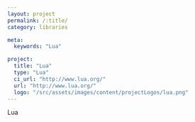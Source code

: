 ```yaml
---
layout: project
permalink: /:title/
category: libraries

meta:
  keywords: "Lua"

project:
  title: "Lua"
  type: "Lua"
  ci_url: "http://www.lua.org/"
  url: "http://www.lua.org/"
  logo: "/src/assets/images/content/projectLogos/lua.png"
---
```


<p>Lua</p>
